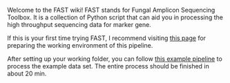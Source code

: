Welcome to the FAST wiki! FAST stands for Fungal Amplicon Sequencing Toolbox. It is a collection of Python script that can aid you in processing the high throughput sequencing data for marker gene.

If this is your first time trying FAST, I recommend visiting [this page](https://github.com/ZeweiSong/FAST/wiki/Setup-the-working-folder) for preparing the working environment of this pipeline.

After setting up your working folder, you can follow [this example pipeline](https://github.com/ZeweiSong/FAST/wiki/An-example-pipeline) to process the example data set. The entire process should be finished in about 20 min.

